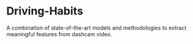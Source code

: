 # Driving-Habits
A combination of state-of-the-art models and methodologies to extract meaningful features from dashcam video.
